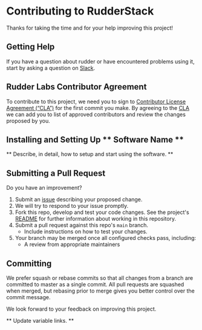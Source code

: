 # Contributing to RudderStack #

Thanks for taking the time and for your help improving this project!

## Getting Help ##

If you have a question about rudder or have encountered problems using it,
start by asking a question on [Slack][slack].

## Rudder Labs Contributor Agreement ##

To contribute to this project, we need you to sign to [Contributor License Agreement (“CLA”)][CLA] for the first commit you make. By agreeing to the [CLA][CLA]
we can add you to list of approved contributors and review the changes proposed by you.

## Installing and Setting Up \*\* Software Name \*\*

\*\* Describe, in detail, how to setup and start using the software. \*\*

## Submitting a Pull Request ##

Do you have an improvement?

1. Submit an [issue][issue] describing your proposed change.
2. We will try to respond to your issue promptly.
3. Fork this repo, develop and test your code changes. See the project's [README](README.md) for further information about working in this repository.
4. Submit a pull request against this repo's `main` branch.
    - Include instructions on how to test your changes.
5. Your branch may be merged once all configured checks pass, including:
    - A review from appropriate maintainers

## Committing ##

We prefer squash or rebase commits so that all changes from a branch are
committed to master as a single commit. All pull requests are squashed when
merged, but rebasing prior to merge gives you better control over the commit
message.

We look forward to your feedback on improving this project.


<!----variable's---->

\*\* Update variable links. \*\*

[slack]: https://resources.rudderstack.com/join-rudderstack-slack
[issue]: https://github.com/rudderlabs/rudder-repo-template/issues/new
[CLA]: https://rudderlabs.wufoo.com/forms/rudderlabs-contributor-license-agreement
